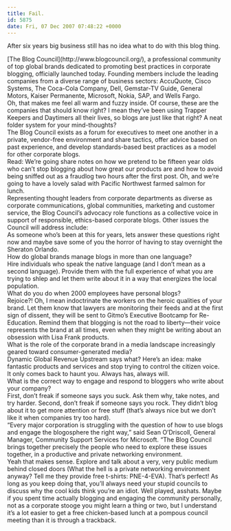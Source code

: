```yaml
---
title: Fail.
id: 5875
date: Fri, 07 Dec 2007 07:48:22 +0000
---
```


After six years big business still has no idea what to do with this blog thing.

<div class="quote">[The Blog Council](http://www.blogcouncil.org/), a professional community of top global brands dedicated to promoting best practices in corporate blogging, officially launched today. Founding members include the leading companies from a diverse range of business sectors: AccuQuote, Cisco Systems, The Coca-Cola Company, Dell, Gemstar-TV Guide, General Motors, Kaiser Permanente, Microsoft, Nokia, <span class="caps">SAP</span>, and Wells Fargo.</div>Oh, that makes me feel all warm and fuzzy inside. Of course, these are the companies that should know right? I mean they’ve been using Trapper Keepers and Daytimers all their lives, so blogs are just like that right? A neat folder system for your mind-thoughts?

<div class="quote">The Blog Council exists as a forum for executives to meet one another in a private, vendor-free environment and share tactics, offer advice based on past experience, and develop standards-based best practices as a model for other corporate blogs.</div>Read: We’re going share notes on how we pretend to be fifteen year olds who can’t stop blogging about how great our products are and how to avoid being sniffed out as a fraudlog two hours after the first post. Oh, and we’re going to have a lovely salad with Pacific Northwest farmed salmon for lunch.

<div class="quote">Representing thought leaders from corporate departments as diverse as corporate communications, global communities, marketing and customer service, the Blog Council’s advocacy role functions as a collective voice in support of responsible, ethics-based corporate blogs. Other issues the Council will address include:</div>As someone who’s been at this for years, lets answer these questions right now and maybe save some of you the horror of having to stay overnight the Sheraton Orlando.

<div class="quote">How do global brands manage blogs in more than one language?</div>Hire individuals who speak the native language (and I don’t mean as a second language). Provide them with the full experience of what you are trying to shlep and let them write about it in a way that energizes the local population.

<div class="quote">What do you do when 2000 employees have personal blogs?</div>Rejoice?!  
 Oh, I mean indoctrinate the workers on the heroic qualities of your brand. Let them know that lawyers are monitoring their feeds and at the first sign of dissent, they will be sent to Gitmo’s Executive Bootcamp for Re-Education. Remind them that blogging is not the road to liberty—their voice represents the brand at all times, even when they might be writing about an obsession with Lisa Frank products.

<div class="quote">What is the role of the corporate brand in a media landscape increasingly geared toward consumer-generated media?</div>Dynamic Global Revenue Upstream says what? Here’s an idea: make fantastic products and services and stop trying to control the citizen voice. It only comes back to haunt you. Always has, always will.

<div class="quote">What is the correct way to engage and respond to bloggers who write about your company?</div>First, don’t freak if someone says you suck. Ask them why, take notes, and try harder. Second, don’t freak if someone says you rock. They didn’t blog about it to get more attention or free stuff (that’s always nice but we don’t like it when companies try too hard).

<div class="quote">“Every major corporation is struggling with the question of how to use blogs and engage the blogosphere the right way,” said Sean O’Driscoll, General Manager, Community Support Services for Microsoft. “The Blog Council brings together precisely the people who need to explore these issues together, in a productive and private networking environment.</div>Yeah that makes sense. Explore and talk about a very, very public medium behind closed doors (What the hell is a private networking environment anyway? Tell me they provide free t-shirts: <span class="caps">PNE-4-EVA</span>). That’s perfect! As long as you keep doing that, you’ll always need your stupid councils to discuss why the cool kids think you’re an idiot. Well played, asshats.  
 Maybe if you spent time actually blogging and engaging the community personally, not as a corporate stooge you might learn a thing or two, but I understand it’s a lot easier to get a free chicken-based lunch at a pompous council meeting than it is through a trackback.


